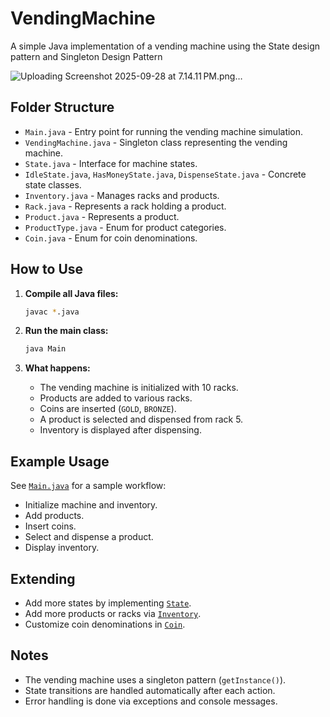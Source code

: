 # VendingMachine

A simple Java implementation of a vending machine using the State design pattern and Singleton Design Pattern

![Uploading Screenshot 2025-09-28 at 7.14.11 PM.png…]()


## Folder Structure

- `Main.java` - Entry point for running the vending machine simulation.
- `VendingMachine.java` - Singleton class representing the vending machine.
- `State.java` - Interface for machine states.
- `IdleState.java`, `HasMoneyState.java`, `DispenseState.java` - Concrete state classes.
- `Inventory.java` - Manages racks and products.
- `Rack.java` - Represents a rack holding a product.
- `Product.java` - Represents a product.
- `ProductType.java` - Enum for product categories.
- `Coin.java` - Enum for coin denominations.

## How to Use

1. **Compile all Java files:**
   ```sh
   javac *.java
   ```

2. **Run the main class:**
   ```sh
   java Main
   ```

3. **What happens:**
   - The vending machine is initialized with 10 racks.
   - Products are added to various racks.
   - Coins are inserted (`GOLD`, `BRONZE`).
   - A product is selected and dispensed from rack 5.
   - Inventory is displayed after dispensing.

## Example Usage

See [`Main.java`](Main.java) for a sample workflow:
- Initialize machine and inventory.
- Add products.
- Insert coins.
- Select and dispense a product.
- Display inventory.

## Extending

- Add more states by implementing [`State`](State.java).
- Add more products or racks via [`Inventory`](Inventory.java).
- Customize coin denominations in [`Coin`](Coin.java).

## Notes

- The vending machine uses a singleton pattern (`getInstance()`).
- State transitions are handled automatically after each action.
- Error handling is done via exceptions and console messages.

